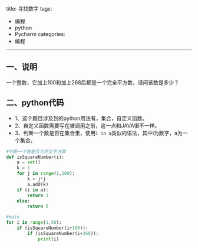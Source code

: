 title: 寻找数字
tags:
- 编程
- python
- Pycharm
categories:
- 编程
---

## 一、说明
一个整数，它加上100和加上268后都是一个完全平方数，请问该数是多少？

## 二、python代码
- 1、这个题目涉及到的python用法有，集合，自定义函数。
- 2、自定义函数需要写在被调用之前，这一点和JAVA很不一样。
- 3、判断一个数是否在集合里，使用`i in a`类似的语法，其中i为数字，a为一个集合。

```python
#判断一个数是否为完全平方数
def isSquareNumber(i):
    a = set()
    k = 1
    for j in range(1,100):
        k = j*j
        a.add(k)
    if (i in a):
        return 1
    else:
        return 0

#main
for i in range(1,50):
    if (isSquareNumber(i+100)):
        if (isSquareNumber(i+268)):
            print(i)
```
